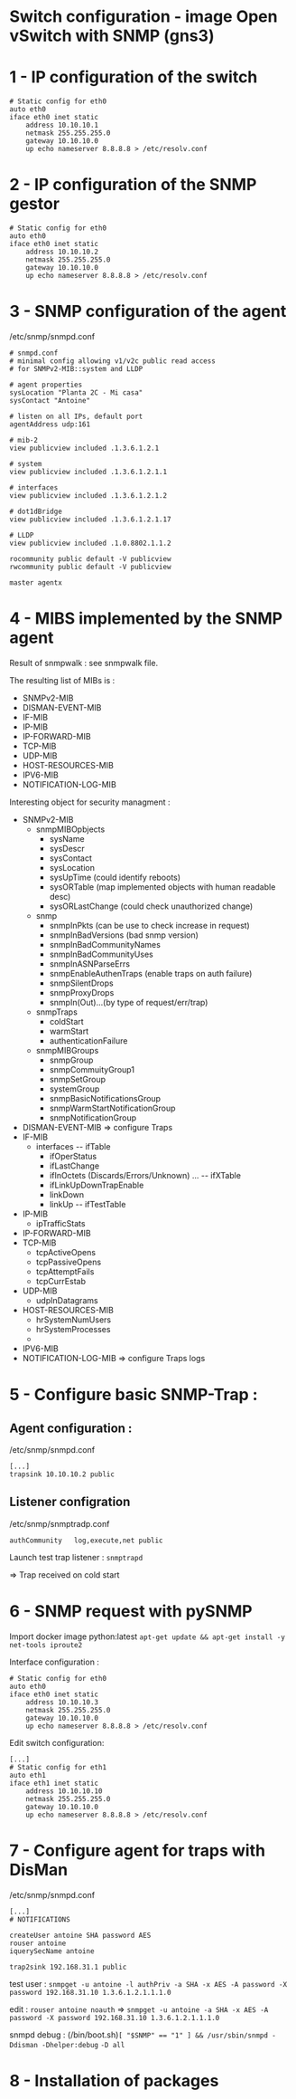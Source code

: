 
# Switch configuration - image Open vSwitch with SNMP (gns3) #

# 1 - IP configuration of the switch

```
# Static config for eth0
auto eth0
iface eth0 inet static
	address 10.10.10.1
	netmask 255.255.255.0
	gateway 10.10.10.0
	up echo nameserver 8.8.8.8 > /etc/resolv.conf
```


# 2 - IP configuration of the SNMP gestor


```
# Static config for eth0
auto eth0
iface eth0 inet static
	address 10.10.10.2
	netmask 255.255.255.0
	gateway 10.10.10.0
	up echo nameserver 8.8.8.8 > /etc/resolv.conf
```

# 3 - SNMP configuration of the agent

/etc/snmp/snmpd.conf
```
# snmpd.conf
# minimal config allowing v1/v2c public read access
# for SNMPv2-MIB::system and LLDP

# agent properties
sysLocation "Planta 2C - Mi casa"
sysContact "Antoine"

# listen on all IPs, default port
agentAddress udp:161

# mib-2
view publicview included .1.3.6.1.2.1

# system
view publicview included .1.3.6.1.2.1.1

# interfaces
view publicview included .1.3.6.1.2.1.2

# dot1dBridge
view publicview included .1.3.6.1.2.1.17

# LLDP
view publicview included .1.0.8802.1.1.2

rocommunity public default -V publicview
rwcommunity public default -V publicview

master agentx
```

# 4 - MIBS implemented by the SNMP agent

Result of snmpwalk : see snmpwalk file.

The resulting list of MIBs is :
- SNMPv2-MIB
- DISMAN-EVENT-MIB
- IF-MIB
- IP-MIB
- IP-FORWARD-MIB
- TCP-MIB
- UDP-MIB
- HOST-RESOURCES-MIB
- IPV6-MIB
- NOTIFICATION-LOG-MIB

Interesting object for security managment :
+ SNMPv2-MIB
  * snmpMIBOpbjects
    - sysName
    - sysDescr
    - sysContact
    - sysLocation
    - sysUpTime (could identify reboots)
    - sysORTable (map implemented objects with human readable desc)
    - sysORLastChange (could check unauthorized change)
  * snmp
    - snmpInPkts (can be use to check increase in request)
    - snmpInBadVersions (bad snmp version)
    - snmpInBadCommunityNames
    - snmpInBadCommunityUses
    - snmpInASNParseErrs
    - snmpEnableAuthenTraps (enable traps on auth failure)
    - snmpSilentDrops
    - snmpProxyDrops
    - snmpIn(Out)...(by type of request/err/trap)
  * snmpTraps
    - coldStart
    - warmStart
    - authenticationFailure
  * snmpMIBGroups
    - snmpGroup
    - snmpCommuityGroup1
    - snmpSetGroup
    - systemGroup
    - snmpBasicNotificationsGroup
    - snmpWarmStartNotificationGroup
    - snmpNotificationGroup
+ DISMAN-EVENT-MIB
  => configure Traps
+ IF-MIB
  * interfaces
    -- ifTable
    - ifOperStatus
    - ifLastChange
    - ifInOctets (Discards/Errors/Unknown) ...
    -- ifXTable
    - ifLinkUpDownTrapEnable
    - linkDown
    - linkUp
    -- ifTestTable
+ IP-MIB
  * ipTrafficStats
+ IP-FORWARD-MIB
+ TCP-MIB
  - tcpActiveOpens
  - tcpPassiveOpens
  - tcpAttemptFails
  - tcpCurrEstab
+ UDP-MIB
  - udpInDatagrams
+ HOST-RESOURCES-MIB
  - hrSystemNumUsers
  - hrSystemProcesses
  - 
+ IPV6-MIB
+ NOTIFICATION-LOG-MIB
  => configure Traps logs

# 5 - Configure basic SNMP-Trap :

## Agent configuration :

/etc/snmp/snmpd.conf
```
[...]
trapsink 10.10.10.2 public
```

## Listener configration

/etc/snmp/snmptradp.conf
```
authCommunity   log,execute,net public
```

Launch test trap listener : `snmptrapd`

=> Trap received on cold start

# 6 - SNMP request with pySNMP

Import docker image python:latest
`apt-get update && apt-get install -y net-tools iproute2`

Interface configuration :
```
# Static config for eth0
auto eth0
iface eth0 inet static
	address 10.10.10.3
	netmask 255.255.255.0
	gateway 10.10.10.0
	up echo nameserver 8.8.8.8 > /etc/resolv.conf
```

Edit switch configuration:
```
[...]
# Static config for eth1
auto eth1
iface eth1 inet static
	address 10.10.10.10
	netmask 255.255.255.0
	gateway 10.10.10.0
	up echo nameserver 8.8.8.8 > /etc/resolv.conf
```

# 7 - Configure agent for traps with DisMan

/etc/snmp/snmpd.conf
```
[...]
# NOTIFICATIONS

createUser antoine SHA password AES
rouser antoine
iquerySecName antoine

trap2sink 192.168.31.1 public
```

test user : `snmpget -u antoine -l authPriv -a SHA -x AES -A password -X password 192.168.31.10 1.3.6.1.2.1.1.1.0`

edit : `rouser antoine noauth` => `snmpget -u antoine -a SHA -x AES -A password -X password 192.168.31.10 1.3.6.1.2.1.1.1.0`

snmpd debug : (/bin/boot.sh)`[ "$SNMP" == "1" ] && /usr/sbin/snmpd -Ddisman -Dhelper:debug`
`-D all`

# 8 - Installation of packages